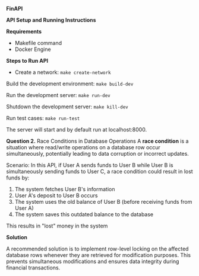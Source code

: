 **FinAPI**

**API Setup and Running Instructions**

**Requirements**

 - Makefile command
 - Docker Engine

**Steps to Run API**

 -    Create a network:
    `make create-network`

Build the development environment:
`make build-dev`

Run the development server:
`make run-dev`

Shutdown the development server:
`make kill-dev`

Run test cases:
`make run-test`


The server will start and by default run at localhost:8000.

**Question 2.**
Race Conditions in Database Operations
A **race condition** is a situation where read/write operations on a database row occur simultaneously, potentially leading to data corruption or incorrect updates.

Scenario:
In this API, if User A sends funds to User B while User B is simultaneously sending funds to User C, a race condition could result in lost funds by:

 1. The system fetches User B's information
 2. User A's deposit to User B occurs
 3. The system uses the old balance of User B (before receiving funds from User A)
 4. The system saves this outdated balance to the database

This results in "lost" money in the system  

**Solution**

A recommended solution is to implement row-level locking on the affected database rows whenever they are retrieved for modification purposes. This prevents simultaneous modifications and ensures data integrity during financial transactions.
